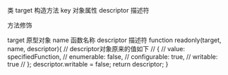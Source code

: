 类
target 构造方法
key 对象属性
descriptor 描述符 


方法修饰

target 原型对象 
name 函数名称
descriptor 描述符
function readonly(target, name, descriptor){
  // descriptor对象原来的值如下
  // {
  //   value: specifiedFunction,
  //   enumerable: false,
  //   configurable: true,
  //   writable: true
  // };
  descriptor.writable = false;
  return descriptor;
}
